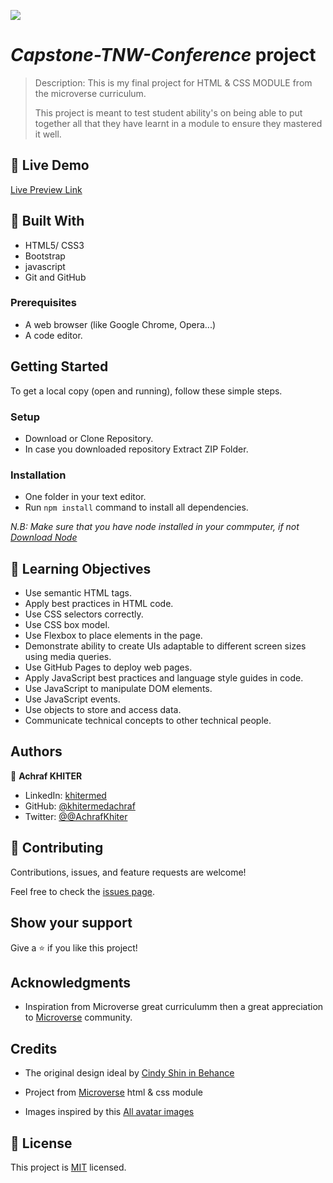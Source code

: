![](https://img.shields.io/badge/Microverse-blueviolet)

# **_Capstone-TNW-Conference_** project

> Description: This is my final project for HTML & CSS MODULE from the microverse curriculum.
> 
> This project is meant to test student ability's on being able to put together all that they have learnt in a module to ensure they mastered it well.

## :red_circle: Live Demo

[Live Preview Link](https://github.com/khitermedachraf/Capstone-TNW-Conference)

## :hammer: Built With

- HTML5/ CSS3
- Bootstrap
- javascript
- Git and GitHub

### Prerequisites

- A web browser (like Google Chrome, Opera...)
- A code editor.

## Getting Started

To get a local copy (open and running), follow these simple steps.

### Setup

- Download or Clone Repository.
- In case you downloaded repository Extract ZIP Folder.

### Installation

- One folder in your text editor.
- Run `npm install` command to install all dependencies.

_N.B: Make sure that you have node installed in your commputer, if not [Download Node](https://nodejs.org/en/)_

## :blue_book: Learning Objectives

- Use semantic HTML tags.
- Apply best practices in HTML code.
- Use CSS selectors correctly.
- Use CSS box model.
- Use Flexbox to place elements in the page.
- Demonstrate ability to create UIs adaptable to different screen sizes using media queries.
- Use GitHub Pages to deploy web pages.
- Apply JavaScript best practices and language style guides in code.
- Use JavaScript to manipulate DOM elements.
- Use JavaScript events.
- Use objects to store and access data.
- Communicate technical concepts to other technical people.

## Authors

👤 **Achraf KHITER**

- LinkedIn: [khitermed](https://www.linkedin.com/in/khitermed/)
- GitHub: [@khitermedachraf](https://github.com/khitermedachraf)
- Twitter: [@@AchrafKhiter](https://twitter.com/AchrafKhiter)

## 🤝 Contributing 

Contributions, issues, and feature requests are welcome!

Feel free to check the [issues page](../../issues/).

## Show your support

Give a ⭐️ if you like this project!

## Acknowledgments

- Inspiration from Microverse great curriculumm then a great appreciation to [Microverse](https://bit.ly/MicroverseTN) community.

## Credits

- The original design ideal by [Cindy Shin in Behance](https://www.behance.net/adagio07)

- Project from [Microverse](https://bit.ly/MicroverseTN) html & css module
- Images inspired by this [All avatar images](https://pravatar.cc/images)

## 📝 License

This project is [MIT](./LICENSE) licensed.
